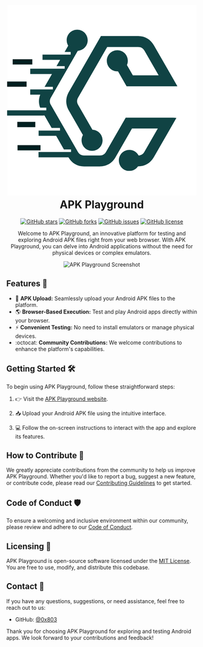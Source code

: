 <h1 align="center">
  <img src="assets/apk-playground-logo.png" alt="APK Playground Logo"><br>
  APK Playground
</h1>

<p align="center">
  <a href="https://github.com/0x803/apk-playground/stargazers"><img src="https://img.shields.io/github/stars/0x803/apk-playground.svg" alt="GitHub stars"></a>
  <a href="https://github.com/0x803/apk-playground/network"><img src="https://img.shields.io/github/forks/0x803/apk-playground.svg" alt="GitHub forks"></a>
  <a href="https://github.com/0x803/apk-playground/issues"><img src="https://img.shields.io/github/issues/0x803/apk-playground.svg" alt="GitHub issues"></a>
  <a href="https://github.com/0x803/apk-playground/blob/main/LICENSE"><img src="https://img.shields.io/github/license/0x803/apk-playground.svg" alt="GitHub license"></a>
</p>

<p align="center">
  Welcome to APK Playground, an innovative platform for testing and exploring Android APK files right from your web browser. With APK Playground, you can delve into Android applications without the need for physical devices or complex emulators.
</p>

<p align="center">
  <img src="assets/apk-playground-screenshot.png" alt="APK Playground Screenshot">
</p>

## Features :rocket:

- :file_folder: **APK Upload:** Seamlessly upload your Android APK files to the platform.
- :earth_americas: **Browser-Based Execution:** Test and play Android apps directly within your browser.
- :zap: **Convenient Testing:** No need to install emulators or manage physical devices.
- :octocat: **Community Contributions:** We welcome contributions to enhance the platform's capabilities.

## Getting Started :hammer_and_wrench:

To begin using APK Playground, follow these straightforward steps:

1. :point_right: Visit the [APK Playground website](https://0x803.github.io/apk-playground).

2. :inbox_tray: Upload your Android APK file using the intuitive interface.

3. :computer: Follow the on-screen instructions to interact with the app and explore its features.

## How to Contribute :raising_hand:

We greatly appreciate contributions from the community to help us improve APK Playground. Whether you'd like to report a bug, suggest a new feature, or contribute code, please read our [Contributing Guidelines](CONTRIBUTING.md) to get started.

## Code of Conduct :shield:

To ensure a welcoming and inclusive environment within our community, please review and adhere to our [Code of Conduct](CODE_OF_CONDUCT.md).

## Licensing :page_with_curl:

APK Playground is open-source software licensed under the [MIT License](LICENSE). You are free to use, modify, and distribute this codebase.

## Contact :email:

If you have any questions, suggestions, or need assistance, feel free to reach out to us:

- GitHub: [@0x803](https://github.com/0x803)

Thank you for choosing APK Playground for exploring and testing Android apps. We look forward to your contributions and feedback!


